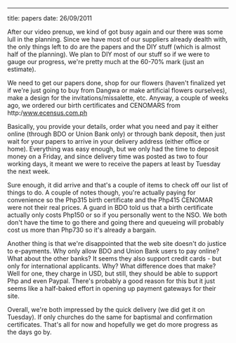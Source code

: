 ---
title: papers
date: 26/09/2011

After our video prenup, we kind of got busy again and our there was some lull in the planning. Since we have most of our suppliers already dealth with, the only things left to do are the papers and the DIY stuff (which is almost half of the planning). We plan to DIY most of our stuff so if we were to gauge our progress, we're pretty much at the 60-70% mark (just an estimate).

We need to get our papers done, shop for our flowers (haven't finalized yet if we're just going to buy from Dangwa or make artificial flowers ourselves), make a design for the invitations/missalette, etc. Anyway, a couple of weeks ago, we ordered our birth certificates and CENOMARS from http:/www.ecensus.com.ph

Basically, you provide your details, order what you need and pay it either online (through BDO or Union Bank only) or through bank deposit, then just wait for your papers to arrive in your delivery address (either office or home). Everything was easy enough, but we only had the time to deposit money on a Friday, and since delivery time was posted as two to four working days, it meant we were to receive the papers at least by Tuesday the next week.

Sure enough, it did arrive and that's a couple of items to check off our list of things to do. A couple of notes though, you're actually paying for convenience so the Php315 birth certificate and the Php415 CENOMAR were not their real prices. A guard in BDO told us that a birth certificate actually only costs Php150 or so if you personally went to the NSO. We both don't have the time to go there and going there and queueing will probably cost us more than Php730 so it's already a bargain.

Another thing is that we're disappointed that the web site doesn't do justice to e-payments. Why only allow BDO and Union Bank users to pay online? What about the other banks? It seems they also support credit cards - but only for international applicants. Why? What difference does that make? Well for one, they charge in USD, but still, they should be able to support Php and even Paypal. There's probably a good reason for this but it just seems like a half-baked effort in opening up payment gateways for their site.

Overall, we're both impressed by the quick delivery (we did get it on Tuesday). If only churches do the same for baptismal and confirmation certificates. That's all for now and hopefully we get do more progress as the days go by.

